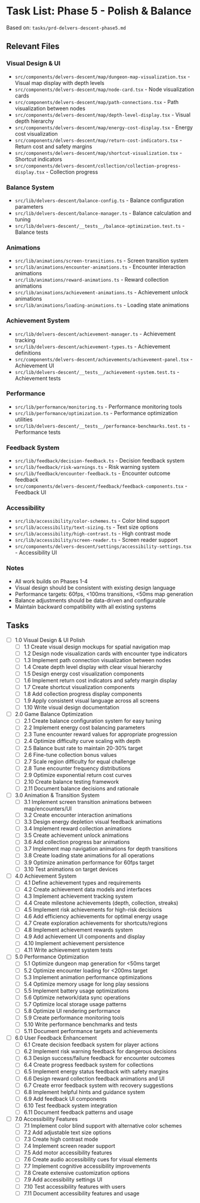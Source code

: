 # Task List: Phase 5 - Polish & Balance

Based on: `tasks/prd-delvers-descent-phase5.md`

## Relevant Files

### Visual Design & UI

- `src/components/delvers-descent/map/dungeon-map-visualization.tsx` - Visual map display with depth levels
- `src/components/delvers-descent/map/node-card.tsx` - Node visualization cards
- `src/components/delvers-descent/map/path-connections.tsx` - Path visualization between nodes
- `src/components/delvers-descent/map/depth-level-display.tsx` - Visual depth hierarchy
- `src/components/delvers-descent/map/energy-cost-display.tsx` - Energy cost visualization
- `src/components/delvers-descent/map/return-cost-indicators.tsx` - Return cost and safety margins
- `src/components/delvers-descent/map/shortcut-visualization.tsx` - Shortcut indicators
- `src/components/delvers-descent/collection/collection-progress-display.tsx` - Collection progress

### Balance System

- `src/lib/delvers-descent/balance-config.ts` - Balance configuration parameters
- `src/lib/delvers-descent/balance-manager.ts` - Balance calculation and tuning
- `src/lib/delvers-descent/__tests__/balance-optimization.test.ts` - Balance tests

### Animations

- `src/lib/animations/screen-transitions.ts` - Screen transition system
- `src/lib/animations/encounter-animations.ts` - Encounter interaction animations
- `src/lib/animations/reward-animations.ts` - Reward collection animations
- `src/lib/animations/achievement-animations.ts` - Achievement unlock animations
- `src/lib/animations/loading-animations.ts` - Loading state animations

### Achievement System

- `src/lib/delvers-descent/achievement-manager.ts` - Achievement tracking
- `src/lib/delvers-descent/achievement-types.ts` - Achievement definitions
- `src/components/delvers-descent/achievements/achievement-panel.tsx` - Achievement UI
- `src/lib/delvers-descent/__tests__/achievement-system.test.ts` - Achievement tests

### Performance

- `src/lib/performance/monitoring.ts` - Performance monitoring tools
- `src/lib/performance/optimization.ts` - Performance optimization utilities
- `src/lib/delvers-descent/__tests__/performance-benchmarks.test.ts` - Performance tests

### Feedback System

- `src/lib/feedback/decision-feedback.ts` - Decision feedback system
- `src/lib/feedback/risk-warnings.ts` - Risk warning system
- `src/lib/feedback/encounter-feedback.ts` - Encounter outcome feedback
- `src/components/delvers-descent/feedback/feedback-components.tsx` - Feedback UI

### Accessibility

- `src/lib/accessibility/color-schemes.ts` - Color blind support
- `src/lib/accessibility/text-sizing.ts` - Text size options
- `src/lib/accessibility/high-contrast.ts` - High contrast mode
- `src/lib/accessibility/screen-reader.ts` - Screen reader support
- `src/components/delvers-descent/settings/accessibility-settings.tsx` - Accessibility UI

### Notes

- All work builds on Phases 1-4
- Visual design should be consistent with existing design language
- Performance targets: 60fps, <100ms transitions, <50ms map generation
- Balance adjustments should be data-driven and configurable
- Maintain backward compatibility with all existing systems

## Tasks

- [ ] 1.0 Visual Design & UI Polish
  - [ ] 1.1 Create visual design mockups for spatial navigation map
  - [ ] 1.2 Design node visualization cards with encounter type indicators
  - [ ] 1.3 Implement path connection visualization between nodes
  - [ ] 1.4 Create depth level display with clear visual hierarchy
  - [ ] 1.5 Design energy cost visualization components
  - [ ] 1.6 Implement return cost indicators and safety margin display
  - [ ] 1.7 Create shortcut visualization components
  - [ ] 1.8 Add collection progress display components
  - [ ] 1.9 Apply consistent visual language across all screens
  - [ ] 1.10 Write visual design documentation

- [ ] 2.0 Game Balance Optimization
  - [ ] 2.1 Create balance configuration system for easy tuning
  - [ ] 2.2 Implement energy cost balancing parameters
  - [ ] 2.3 Tune encounter reward values for appropriate progression
  - [ ] 2.4 Optimize difficulty curve scaling with depth
  - [ ] 2.5 Balance bust rate to maintain 20-30% target
  - [ ] 2.6 Fine-tune collection bonus values
  - [ ] 2.7 Scale region difficulty for equal challenge
  - [ ] 2.8 Tune encounter frequency distributions
  - [ ] 2.9 Optimize exponential return cost curves
  - [ ] 2.10 Create balance testing framework
  - [ ] 2.11 Document balance decisions and rationale

- [ ] 3.0 Animation & Transition System
  - [ ] 3.1 Implement screen transition animations between map/encounters/UI
  - [ ] 3.2 Create encounter interaction animations
  - [ ] 3.3 Design energy depletion visual feedback animations
  - [ ] 3.4 Implement reward collection animations
  - [ ] 3.5 Create achievement unlock animations
  - [ ] 3.6 Add collection progress bar animations
  - [ ] 3.7 Implement map navigation animations for depth transitions
  - [ ] 3.8 Create loading state animations for all operations
  - [ ] 3.9 Optimize animation performance for 60fps target
  - [ ] 3.10 Test animations on target devices

- [ ] 4.0 Achievement System
  - [ ] 4.1 Define achievement types and requirements
  - [ ] 4.2 Create achievement data models and interfaces
  - [ ] 4.3 Implement achievement tracking system
  - [ ] 4.4 Create milestone achievements (depth, collection, streaks)
  - [ ] 4.5 Implement risk achievements for high-risk decisions
  - [ ] 4.6 Add efficiency achievements for optimal energy usage
  - [ ] 4.7 Create exploration achievements for shortcuts/regions
  - [ ] 4.8 Implement achievement rewards system
  - [ ] 4.9 Add achievement UI components and display
  - [ ] 4.10 Implement achievement persistence
  - [ ] 4.11 Write achievement system tests

- [ ] 5.0 Performance Optimization
  - [ ] 5.1 Optimize dungeon map generation for <50ms target
  - [ ] 5.2 Optimize encounter loading for <200ms target
  - [ ] 5.3 Implement animation performance optimizations
  - [ ] 5.4 Optimize memory usage for long play sessions
  - [ ] 5.5 Implement battery usage optimizations
  - [ ] 5.6 Optimize network/data sync operations
  - [ ] 5.7 Optimize local storage usage patterns
  - [ ] 5.8 Optimize UI rendering performance
  - [ ] 5.9 Create performance monitoring tools
  - [ ] 5.10 Write performance benchmarks and tests
  - [ ] 5.11 Document performance targets and achievements

- [ ] 6.0 User Feedback Enhancement
  - [ ] 6.1 Create decision feedback system for player actions
  - [ ] 6.2 Implement risk warning feedback for dangerous decisions
  - [ ] 6.3 Design success/failure feedback for encounter outcomes
  - [ ] 6.4 Create progress feedback system for collections
  - [ ] 6.5 Implement energy status feedback with safety margins
  - [ ] 6.6 Design reward collection feedback animations and UI
  - [ ] 6.7 Create error feedback system with recovery suggestions
  - [ ] 6.8 Implement helpful hints and guidance system
  - [ ] 6.9 Add feedback UI components
  - [ ] 6.10 Test feedback system integration
  - [ ] 6.11 Document feedback patterns and usage

- [ ] 7.0 Accessibility Features
  - [ ] 7.1 Implement color blind support with alternative color schemes
  - [ ] 7.2 Add adjustable text size options
  - [ ] 7.3 Create high contrast mode
  - [ ] 7.4 Implement screen reader support
  - [ ] 7.5 Add motor accessibility features
  - [ ] 7.6 Create audio accessibility cues for visual elements
  - [ ] 7.7 Implement cognitive accessibility improvements
  - [ ] 7.8 Create extensive customization options
  - [ ] 7.9 Add accessibility settings UI
  - [ ] 7.10 Test accessibility features with users
  - [ ] 7.11 Document accessibility features and usage
